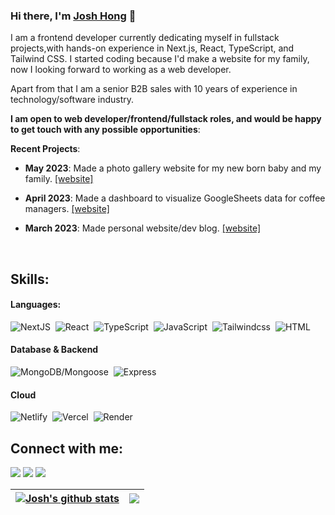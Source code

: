 ### Hi there, I'm [Josh Hong](https://Joshhong30s.github.io) 👋

I am a frontend developer currently dedicating myself in fullstack projects,with hands-on experience in Next.js, React, TypeScript, and Tailwind CSS.
I started coding because I'd make a website for my family, now I looking forward to working as a web developer.

Apart from that I am a senior B2B sales with 10 years of experience in technology/software industry.

**I am open to web developer/frontend/fullstack roles, and would be happy to get touch with any possible opportunities**:

**Recent Projects**:

- **May 2023**: Made a photo gallery website for my new born baby and my family. [[website]](https://06baby.vercel.app/)
- **April 2023**: Made a dashboard to visualize GoogleSheets data for coffee managers. [[website]](https://03dashboard.vercel.app/)
- **March 2023**: Made personal website/dev blog. [[website]](https://joshhong.vercel.app/)

  &nbsp;
  &nbsp;

## Skills:

#### Languages:

![NextJS](https://img.shields.io/badge/Next.js-000?logo=nextdotjs&logoColor=fff&style=for-the-badge)&nbsp;
![React](https://img.shields.io/badge/React-20232A?style=for-the-badge&logo=react&logoColor=61DAFB)&nbsp;
![TypeScript](https://img.shields.io/badge/TypeScript-007ACC?style=for-the-badge&logo=typescript&logoColor=white)&nbsp;
![JavaScript](https://img.shields.io/badge/JavaScript-F7DF1E?style=for-the-badge&logo=JavaScript&logoColor=white)&nbsp;
![Tailwindcss](https://img.shields.io/badge/Tailwind_CSS-38B2AC?style=for-the-badge&logo=tailwind-css&logoColor=white)&nbsp;
![HTML](https://img.shields.io/badge/HTML-239120?style=for-the-badge&logo=html5&logoColor=white)

#### Database & Backend

![MongoDB/Mongoose](https://img.shields.io/badge/MongoDB-4EA94B?style=for-the-badge&logo=mongodb&logoColor=white)&nbsp;
![Express](https://img.shields.io/badge/express-00000F?style=for-the-badge&logo=express&logoColor=white)&nbsp;

#### Cloud

![Netlify](https://img.shields.io/badge/Netlify-00C7B7?style=for-the-badge&logo=netlify&logoColor=white)&nbsp;
![Vercel](https://img.shields.io/badge/Vercel-000000?style=for-the-badge&logo=vercel&logoColor=white)&nbsp;
![Render](https://img.shields.io/badge/Vercel-000000?style=for-the-badge&logo=vercel&logoColor=white)&nbsp;

## Connect with me:

<p align = "center">

[<img src ="https://img.shields.io/badge/website-%23.svg?&style=for-the-badge&logo=www&logoColor=white%22&color=black">](https://joshhong.vercel.app/)
[<img src="https://img.shields.io/badge/LinkedIn-0077B5?style=for-the-badge&logo=linkedin&logoColor=white" />](https://www.linkedin.com/in/josh-hong-163644102/)
[<img src="	https://img.shields.io/badge/Gmail-D14836?style=for-the-badge&logo=gmail&logoColor=white" />](mailto:30sboynote@gmail.com/)

</p>

| <a href="https://github.com/joshhong30s/github-readme-stats"><img align="center" src="https://github-readme-stats.vercel.app/api?username=joshhong30s&show_icons=true&include_all_commits=true&theme=buefy&hide_border=true" alt="Josh's github stats" /></a> | <a href="https://github.com/joshhong30s/github-readme-stats"><img align="center" src="https://github-readme-stats.vercel.app/api/top-langs/?username=joshhong30s&layout=compact&theme=buefy&hide_border=true" /></a> |
| ------------------------------------------------------------------------------------------------------------------------------------------------------------------------------------------------------------------------------------------------------------- | -------------------------------------------------------------------------------------------------------------------------------------------------------------------------------------------------------------------- |
